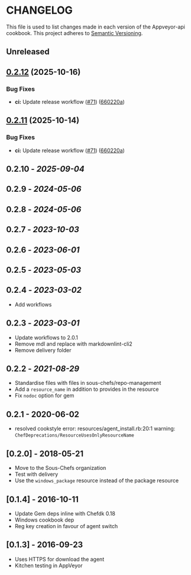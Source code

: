 # CHANGELOG

This file is used to list changes made in each version of the Appveyor-api cookbook.
This project adheres to [Semantic Versioning](https://semver.org/spec/v2.0.0.html).

## Unreleased

## [0.2.12](https://github.com/sous-chefs/appveyor-ci/compare/v0.2.11...v0.2.12) (2025-10-16)


### Bug Fixes

* **ci:** Update release workflow ([#71](https://github.com/sous-chefs/appveyor-ci/issues/71)) ([660220a](https://github.com/sous-chefs/appveyor-ci/commit/660220afd12867b079ac635db7b770888af3d0e9))

## [0.2.11](https://github.com/sous-chefs/appveyor-ci/compare/0.2.10...v0.2.11) (2025-10-14)


### Bug Fixes

* **ci:** Update release workflow ([#71](https://github.com/sous-chefs/appveyor-ci/issues/71)) ([660220a](https://github.com/sous-chefs/appveyor-ci/commit/660220afd12867b079ac635db7b770888af3d0e9))

## 0.2.10 - *2025-09-04*

## 0.2.9 - *2024-05-06*

## 0.2.8 - *2024-05-06*

## 0.2.7 - *2023-10-03*

## 0.2.6 - *2023-06-01*

## 0.2.5 - *2023-05-03*

## 0.2.4 - *2023-03-02*

- Add workflows

## 0.2.3 - *2023-03-01*

- Update workflows to 2.0.1
- Remove mdl and replace with markdownlint-cli2
- Remove delivery folder

## 0.2.2 - *2021-08-29*

- Standardise files with files in sous-chefs/repo-management
- Add a `resource_name` in addition to provides in the resource
- Fix `nodoc` option for gem

## 0.2.1 - 2020-06-02

- resolved cookstyle error: resources/agent_install.rb:20:1 warning: `ChefDeprecations/ResourceUsesOnlyResourceName`

## [0.2.0] - 2018-05-21

- Move to the Sous-Chefs organization
- Test with delivery
- Use the `windows_package` resource instead of the package resource

## [0.1.4] - 2016-10-11

- Update Gem deps inline with Chefdk 0.18
- Windows cookbook dep
- Reg key creation in favour of agent switch

## [0.1.3] - 2016-09-23

- Uses HTTPS for download the agent
- Kitchen testing in AppVeyor
